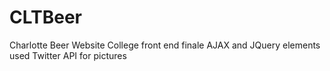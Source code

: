 # CLTBeer

Charlotte Beer Website
College front end finale
AJAX and JQuery elements used
Twitter API for pictures
